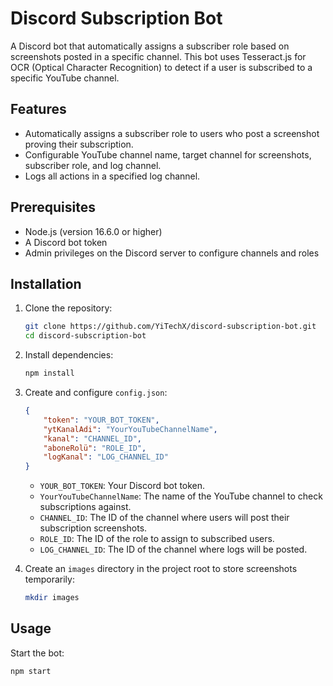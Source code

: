 # Discord Subscription Bot

A Discord bot that automatically assigns a subscriber role based on screenshots posted in a specific channel. This bot uses Tesseract.js for OCR (Optical Character Recognition) to detect if a user is subscribed to a specific YouTube channel.

## Features
- Automatically assigns a subscriber role to users who post a screenshot proving their subscription.
- Configurable YouTube channel name, target channel for screenshots, subscriber role, and log channel.
- Logs all actions in a specified log channel.

## Prerequisites
- Node.js (version 16.6.0 or higher)
- A Discord bot token
- Admin privileges on the Discord server to configure channels and roles

## Installation

1. Clone the repository:

    ```bash
    git clone https://github.com/YiTechX/discord-subscription-bot.git
    cd discord-subscription-bot
    ```

2. Install dependencies:

    ```bash
    npm install
    ```

3. Create and configure `config.json`:

    ```json
    {
        "token": "YOUR_BOT_TOKEN",
        "ytKanalAdi": "YourYouTubeChannelName",
        "kanal": "CHANNEL_ID",
        "aboneRolü": "ROLE_ID",
        "logKanal": "LOG_CHANNEL_ID"
    }
    ```
   - `YOUR_BOT_TOKEN`: Your Discord bot token.
   - `YourYouTubeChannelName`: The name of the YouTube channel to check subscriptions against.
   - `CHANNEL_ID`: The ID of the channel where users will post their subscription screenshots.
   - `ROLE_ID`: The ID of the role to assign to subscribed users.
   - `LOG_CHANNEL_ID`: The ID of the channel where logs will be posted.

4. Create an `images` directory in the project root to store screenshots temporarily:

    ```bash
    mkdir images
    ```

## Usage

Start the bot:

```bash
npm start
